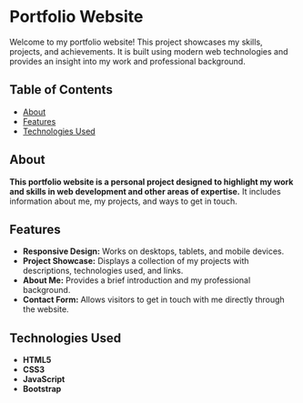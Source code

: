 # Portfolio Website

Welcome to my portfolio website! This project showcases my skills, projects, and achievements. It is built using modern web technologies and provides an insight into my work and professional background.

## Table of Contents
- [About](#about)
- [Features](#features)
- [Technologies Used](#technologies-used)


## About

**This portfolio website is a personal project designed to highlight my work and skills in web development and other areas of expertise.** It includes information about me, my projects, and ways to get in touch.

## Features

- **Responsive Design:** Works on desktops, tablets, and mobile devices.
- **Project Showcase:** Displays a collection of my projects with descriptions, technologies used, and links.
- **About Me:** Provides a brief introduction and my professional background.
- **Contact Form:** Allows visitors to get in touch with me directly through the website.

## Technologies Used

- **HTML5**
- **CSS3**
- **JavaScript**
- **Bootstrap**
